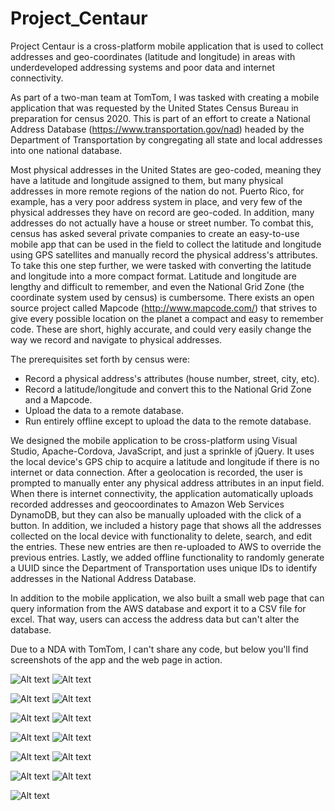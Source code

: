 # Project_Centaur
Project Centaur is a cross-platform mobile application that is used to collect addresses and geo-coordinates (latitude and longitude) in areas with underdeveloped addressing systems and poor data and internet connectivity.

As part of a two-man team at TomTom, I was tasked with creating a mobile application that was requested by the United States Census Bureau in preparation for census 2020. This is part of an effort to create a National Address Database (https://www.transportation.gov/nad) headed by the Department of Transportation by congregating all state and local addresses into one national database.

Most physical addresses in the United States are geo-coded, meaning they have a latitude and longitude assigned to them, but many physical addresses in more remote regions of the nation do not. Puerto Rico, for example, has a very poor address system in place, and very few of the physical addresses they have on record are geo-coded. In addition, many addresses do not actually have a house or street number. To combat this, census has asked several private companies to create an easy-to-use mobile app that can be used in the field to collect the latitude and longitude using GPS satellites and manually record the physical address's attributes.
To take this one step further, we were tasked with converting the latitude and longitude into a more compact format. Latitude and longitude are lengthy and difficult to remember, and even the National Grid Zone (the coordinate system used by census) is cumbersome. There exists an open source project called Mapcode (http://www.mapcode.com/) that strives to give every possible location on the planet a compact and easy to remember code. These are short, highly accurate, and could very easily change the way we record and navigate to physical addresses.

The prerequisites set forth by census were:
 - Record a physical address's attributes (house number, street, city, etc).
 - Record a latitude/longitude and convert this to the National Grid Zone and a Mapcode.
 - Upload the data to a remote database.
 - Run entirely offline except to upload the data to the remote database.

We designed the mobile application to be cross-platform using Visual Studio, Apache-Cordova, JavaScript, and just a sprinkle of jQuery. It uses the local device's GPS chip to acquire a latitude and longitude if there is no internet or data connection. After a geolocation is recorded, the user is prompted to manually enter any physical address attributes in an input field. When there is internet connectivity, the application automatically uploads recorded addresses and geocoordinates to Amazon Web Services DynamoDB, but they can also be manually uploaded with the click of a button. In addition, we included a history page that shows all the addresses collected on the local device with functionality to delete, search, and edit the entries. These new entries are then re-uploaded to AWS to override the previous entries. Lastly, we added offline functionality to randomly generate a UUID since the Department of Transportation uses unique IDs to identify addresses in the National Address Database.

In addition to the mobile application, we also built a small web page that can query information from the AWS database and export it to a CSV file for excel. That way, users can access the address data but can't alter the database.

Due to a NDA with TomTom, I can't share any code, but below you'll find screenshots of the app and the web page in action.

![Alt text](/screenshots/HomeScreen.PNG)    ![Alt text](/screenshots/NeedLogin.PNG)

![Alt text](/screenshots/CurrentLocation.PNG)    ![Alt text](/screenshots/ConfirmCoordinates.PNG)

![Alt text](/screenshots/EmptyLog.PNG)    ![Alt text](/screenshots/FilledOutLog.PNG)

![Alt text](/screenshots/NotUploadedHistory.PNG)    ![Alt text](/screenshots/Synced.PNG)

![Alt text](/screenshots/UploadedHistory.PNG)    ![Alt text](/screenshots/Search.PNG)

![Alt text](/screenshots/Editor.PNG)    ![Alt text](/screenshots/Login.PNG)

![Alt text](/screenshots/WebPageHomeScreen.PNG)
